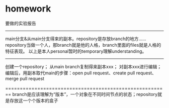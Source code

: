 # homework
要做的实验报告

------------------------------
main分支&从main分支得来的副本。repository是存放branch的地方……
repository当做一个人，那branch就是他的人格，branch里面的files就是人格的特征表现。
以上是本人personal暂时的temporary理解understanding。

--------------------------------------------------
创建一个repository；
从main branch复制得来副本xxx；
对副本xxx进行编辑；
编辑后，用副本取代main的步骤：open pull request、create pull request、merge pull request

========================================================
branch是应该理解为“版本”，一个对象在不同时间节点的状态；repository就是存放这一个个版本的盒子
